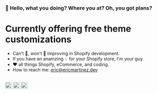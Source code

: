 ### 👋 Hello, what you doing? Where you at? Oh, you got plans?

# Currently offering free theme customizations

- Can't 🛑, won't 🛑 improving in Shopify development.  
- If you have an anamzing 💡 for your Shopify store, I'm your guy. 
- ❤️ all things Shopify, eCommerce, and coding. 
- How to reach me: eric@ericmartinez.dev
<br>
<a href="https://discord.gg/rbRE2QGE">
  <img align="left" alt="Eric's Discord" width="22px" src="https://raw.githubusercontent.com/peterthehan/peterthehan/master/assets/discord.svg" />
</a>
<a href="https://twitter.com/ericmartinezdev">
  <img align="left" alt="Eric Martinez | Twitter" width="22px" src="https://raw.githubusercontent.com/peterthehan/peterthehan/master/assets/twitter.svg" />
</a>
<a href="https://www.linkedin.com/in/eric-martinez-0b2232198/">
  <img align="left" alt="Eric's LinkedIN" width="22px" src="https://raw.githubusercontent.com/peterthehan/peterthehan/master/assets/linkedin.svg" />
</a>
